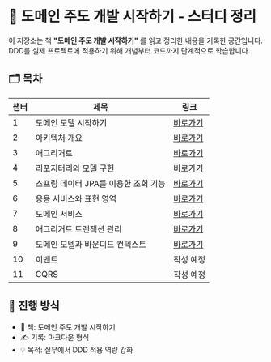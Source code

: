 # 📘 도메인 주도 개발 시작하기 - 스터디 정리

이 저장소는 책 **"도메인 주도 개발 시작하기"** 를 읽고 정리한 내용을 기록한 공간입니다.  
DDD를 실제 프로젝트에 적용하기 위해 개념부터 코드까지 단계적으로 학습합니다.

## 🗂️ 목차

| 챕터 | 제목                     | 링크                                                                                                         |
|----|------------------------|------------------------------------------------------------------------------------------------------------|
| 1  | 도메인 모델 시작하기            | [바로가기](https://github.com/hd0rable/DomainDrivenDesign/blob/main/chapter1/01_starting-domain-model.md)      |
| 2  | 아키텍처 개요                | [바로가기](https://github.com/hd0rable/DomainDrivenDesign/blob/main/chapter2/02_architecture-overview.md)      |
| 3  | 애그리거트                  | [바로가기](https://github.com/hd0rable/DomainDrivenDesign/blob/main/chapter3/03_aggregate.md)                  |
| 4  | 리포지터리와 모델 구현           | [바로가기](https://github.com/hd0rable/DomainDrivenDesign/blob/main/chapter4/04_repository-and-model.md)       |
| 5  | 스프링 데이터 JPA를 이용한 조회 기능 | [바로가기](https://github.com/hd0rable/DomainDrivenDesign/blob/main/chapter5/05_query-with-spring-data-jpa.md) |
| 6  | 응용 서비스와 표현 영역          | [바로가기](https://github.com/hd0rable/DomainDrivenDesign/blob/main/chapter6/06_application-and-presentation.md) |
| 7  | 도메인 서비스                | [바로가기](https://github.com/hd0rable/DomainDrivenDesign/blob/main/chapter7/07_domain-service.md)             |
| 8  | 애그리거트 트랜잭션 관리          | [바로가기](https://github.com/hd0rable/DomainDrivenDesign/blob/main/chapter8/08_aggregate-transaction-management.md)|
| 9  | 도메인 모델과 바운디드 컨텍스트      | [바로가기](https://github.com/hd0rable/DomainDrivenDesign/blob/main/chapter9/09_domain-model-bounded-context.md)|        
| 10 | 이벤트                    | 작성 예정                                                                                                      |
| 11 | CQRS                   | 작성 예정                                                                                                      |


## 📅 진행 방식

- 📖 책: 도메인 주도 개발 시작하기  
- ✍️ 기록: 마크다운 형식  
- 💡 목적: 실무에서 DDD 적용 역량 강화
